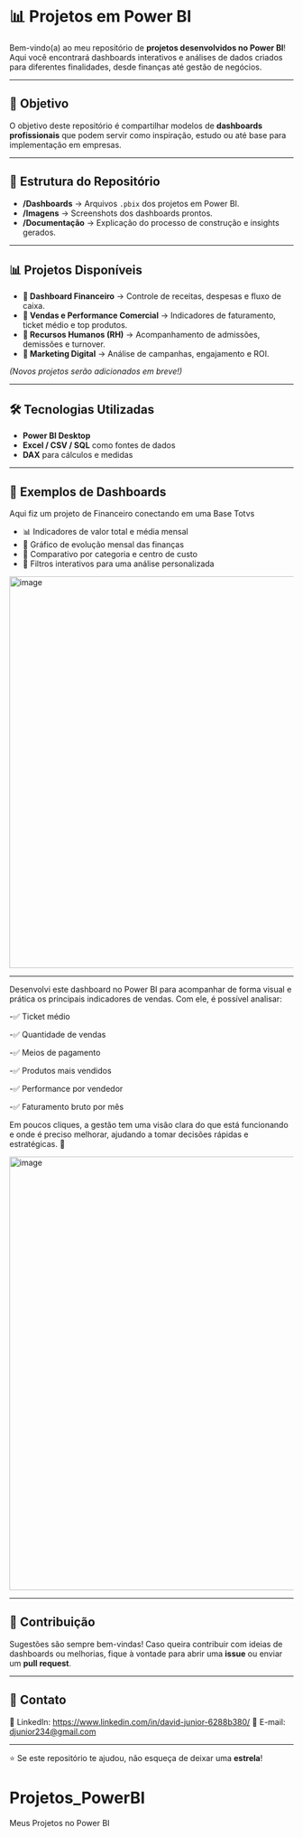 # 📊 Projetos em Power BI

Bem-vindo(a) ao meu repositório de **projetos desenvolvidos no Power BI**!  
Aqui você encontrará dashboards interativos e análises de dados criados para diferentes finalidades, desde finanças até gestão de negócios.

---

## 🚀 Objetivo
O objetivo deste repositório é compartilhar modelos de **dashboards profissionais** que podem servir como inspiração, estudo ou até base para implementação em empresas.

---

## 📂 Estrutura do Repositório
- **/Dashboards** → Arquivos `.pbix` dos projetos em Power BI.  
- **/Imagens** → Screenshots dos dashboards prontos.  
- **/Documentação** → Explicação do processo de construção e insights gerados.  

---

## 📊 Projetos Disponíveis
- **📌 Dashboard Financeiro** → Controle de receitas, despesas e fluxo de caixa.  
- **📌 Vendas e Performance Comercial** → Indicadores de faturamento, ticket médio e top produtos.  
- **📌 Recursos Humanos (RH)** → Acompanhamento de admissões, demissões e turnover.  
- **📌 Marketing Digital** → Análise de campanhas, engajamento e ROI.  

*(Novos projetos serão adicionados em breve!)*

---

## 🛠️ Tecnologias Utilizadas
- **Power BI Desktop**  
- **Excel / CSV / SQL** como fontes de dados  
- **DAX** para cálculos e medidas  

---

## 📸 Exemplos de Dashboards
Aqui fiz um projeto de Financeiro conectando em uma Base Totvs


- 📊 Indicadores de valor total e média mensal 
- 📅 Gráfico de evolução mensal das finanças
- 📂 Comparativo por categoria e centro de custo 
- 🎯 Filtros interativos para uma análise personalizada


<img width="1273" height="694" alt="image" src="https://github.com/user-attachments/assets/3111afda-224c-47a3-8535-22461bd1c09a" />



---
Desenvolvi este dashboard no Power BI para acompanhar de forma visual e prática os principais indicadores de vendas.
Com ele, é possível analisar:

-✅ Ticket médio

-✅ Quantidade de vendas

-✅ Meios de pagamento

-✅ Produtos mais vendidos

-✅ Performance por vendedor

-✅ Faturamento bruto por mês

Em poucos cliques, a gestão tem uma visão clara do que está funcionando e onde é preciso melhorar, ajudando a tomar decisões rápidas e estratégicas. 🚀

<img width="1388" height="768" alt="image" src="https://github.com/user-attachments/assets/7a9d25e2-f2cd-4b49-b0f6-481c0b0f69c0" />



---

## 🤝 Contribuição
Sugestões são sempre bem-vindas! Caso queira contribuir com ideias de dashboards ou melhorias, fique à vontade para abrir uma **issue** ou enviar um **pull request**.

---

## 📧 Contato
📌 LinkedIn: https://www.linkedin.com/in/david-junior-6288b380/
📌 E-mail: djunior234@gmail.com

---

⭐ Se este repositório te ajudou, não esqueça de deixar uma **estrela**!
# Projetos_PowerBI
Meus Projetos no Power BI
